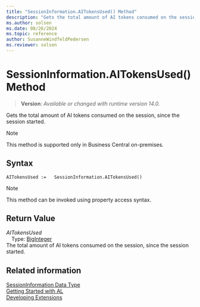 ```yaml
---
title: "SessionInformation.AITokensUsed() Method"
description: "Gets the total amount of AI tokens consumed on the session, since the session started."
ms.author: solsen
ms.date: 08/26/2024
ms.topic: reference
author: SusanneWindfeldPedersen
ms.reviewer: solsen
---
```

[//]: # (START>DO_NOT_EDIT)
[//]: # (IMPORTANT:Do not edit any of the content between here and the END>DO_NOT_EDIT.)
[//]: # (Any modifications should be made in the .xml files in the ModernDev repo.)
# SessionInformation.AITokensUsed() Method
> **Version**: _Available or changed with runtime version 14.0._

Gets the total amount of AI tokens consumed on the session, since the session started.

> [!NOTE]
> This method is supported only in Business Central on-premises.

## Syntax
```AL
AITokensUsed :=   SessionInformation.AITokensUsed()
```
> [!NOTE]
> This method can be invoked using property access syntax.

## Return Value
*AITokensUsed*  
&emsp;Type: [BigInteger](../biginteger/biginteger-data-type.md)  
The total amount of AI tokens consumed on the session, since the session started.


[//]: # (IMPORTANT: END>DO_NOT_EDIT)
## Related information
[SessionInformation Data Type](sessioninformation-data-type.md)  
[Getting Started with AL](../../devenv-get-started.md)  
[Developing Extensions](../../devenv-dev-overview.md)
